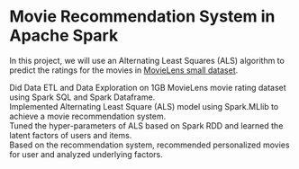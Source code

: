 # Movie Recommendation System in Apache Spark

In this project, we will use an Alternating Least Squares (ALS) algorithm to predict the ratings for the movies in [MovieLens small dataset](https://grouplens.org/datasets/movielens/latest/).

Did Data ETL and Data Exploration on 1GB MovieLens movie rating dataset using Spark SQL and Spark Dataframe.  
Implemented Alternating Least Square (ALS) model using Spark.MLlib to achieve a movie recommendation system.    
Tuned the hyper-parameters of ALS based on Spark RDD and learned the latent factors of users and items.     
Based on the recommendation system, recommended personalized movies for user and analyzed underlying factors.  
